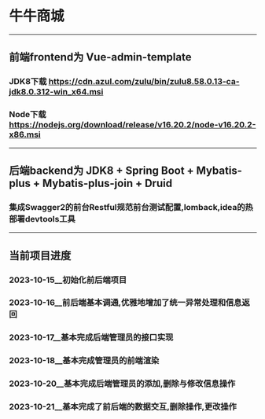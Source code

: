 # 牛牛商城
---
## 前端frontend为 Vue-admin-template
### JDK8下载 https://cdn.azul.com/zulu/bin/zulu8.58.0.13-ca-jdk8.0.312-win_x64.msi
### Node下载 https://nodejs.org/download/release/v16.20.2/node-v16.20.2-x86.msi
---
## 后端backend为 JDK8 + Spring Boot + Mybatis-plus + Mybatis-plus-join + Druid
###  集成Swagger2的前台Restful规范前台测试配置,lomback,idea的热部署devtools工具
---
## 当前项目进度

### 2023-10-15__初始化前后端项目
### 2023-10-16__前后端基本调通,优雅地增加了统一异常处理和信息返回
### 2023-10-17__基本完成后端管理员的接口实现
### 2023-10-18__基本完成管理员的前端渲染
### 2023-10-20__基本完成后端管理员的添加,删除与修改信息操作
### 2023-10-21__基本完成了前后端的数据交互,删除操作,更改操作
